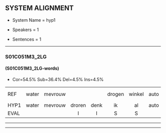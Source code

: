 
## SYSTEM ALIGNMENT

- System Name = hyp1

- Speakers = 1

- Sentences = 1

---

### S01C051M3_2LG

#### (S01C051M3_2LG-words)

- Cor=54.5%	Sub=36.4%	Del=4.5%	Ins=4.5%

|  |  |  |  |  |  |  |  |  |  |  |  |  |  |  |  |  |  |  |  |  |  |  |  |  |  |  |  |  |  |  |  |  |  |  |  |  |  |  |  |  |  |  |  |  |
|:--- |:---:|:---:|:---:|:---:|:---:|:---:|:---:|:---:|:---:|:---:|:---:|:---:|:---:|:---:|:---:|:---:|:---:|:---:|:---:|:---:|:---:|:---:|:---:|:---:|:---:|:---:|:---:|:---:|:---:|:---:|:---:|:---:|:---:|:---:|:---:|:---:|:---:|:---:|:---:|:---:|:---:|:---:|:---:|:---:|
| REF | water | mevrouw |  |  | drogen | winkel | auto | schouders | verhaal | koning | moeilijk | speelplaats | drinken | * | hoofdpijn | regen | vliegtuig | stoppen | opnieuw | gooien*(hooien) | sneeuwen | moeder | liedje | potlood | fietsbel | vinger | dichtbij | meisje | chauffeur | muziek | waarom | * | scheuren | lawaai | zwemmen | vuurwerk | appel | cola | kussen | eerste | circus | kleuren | voetbal | vlinder |
| HYP1 | water | mevrouw | droren | denk | ik | al | auto | schouders | vhaal | koning | moeilijk |  | speelplats | drinkten | hoofdpijn | rigen | vliegtuig | stoppen | opnieuw | gooien | sneeuwen | boder | hitja | potlood | fietsbel | vinger | dichtbij | leijsje | chauffeur |  | rek | o | ssguren | lawaai | svennen | vuurwerk | appel | cola | isen | eerste | circus | plu | voetbal | vlinder |
| EVAL |  |  | I | I | S | S |  |  | S |  |  | D | S | S |  | S |  |  |  | S |  | S | S |  |  |  |  | S |  | D | S | S | S |  | S |  |  |  | S |  |  | S |  |  |
---

---
